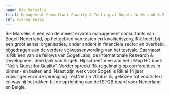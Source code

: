 ```yaml
---
naam: Rik Marselis
titel: Management Consultant Quality & Testing at Sogeti Nederland B.V.
ref: rik-marselis
---
```

Rik Marselis is een van de meest ervaren management consultants van Sogeti Nederland, op het gebied van testen en kwaliteitszorg. Rik heeft bij een groot aantal organisaties, onder andere in financiële sector en overheid, bijgedragen aan de verdere volwassenwording van het testvak. Daarnaast is Rik een van de fellows van SogetiLabs, de internationale Research & Development denktank van Sogeti. Hij schreef mee aan het TMap HD boek “Neil’s Quest for Quality”. Verder spreekt Rik regelmatig op conferenties in binnen- en buitenland. Naast zijn werk voor Sogeti is Rik al 14 jaar vrijwilliger voor de vereniging TestNet (in 2014 is hij gekozen tot voorzitter) en was hij betrokken bij de oprichting van de ISTQB board voor Nederland en België.
